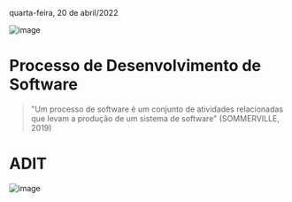 quarta-feira, 20 de abril/2022

![image](https://user-images.githubusercontent.com/87860884/164286499-cf27772c-8e22-42dc-9c02-cc6d5a5bee38.png)

# Processo de Desenvolvimento de Software
> "Um processo de software é um conjunto de atividades relacionadas que levam a produção de um sistema de software" (SOMMERVILLE, 2019)

# ADIT
 
 
 
 ![image](https://user-images.githubusercontent.com/87860884/164287847-da42091f-99e8-4ef3-8ea9-c3c2173bad24.png)
